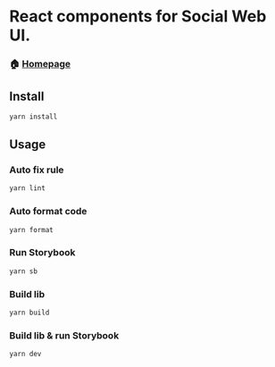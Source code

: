 # React components for Social Web UI.

### 🏠 [Homepage](https://gs2011.backlog.jp/git/AUKCT)

## Install

```sh
yarn install
```

## Usage

### Auto fix rule

```sh
yarn lint
```

### Auto format code

```sh
yarn format
```

### Run Storybook

```sh
yarn sb
```

### Build lib

```sh
yarn build
```

### Build lib & run Storybook

```sh
yarn dev
```
